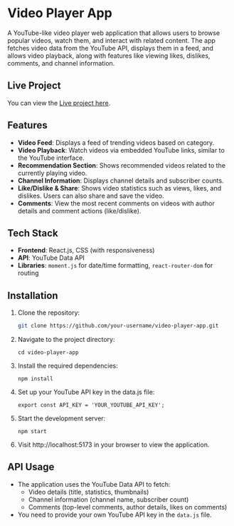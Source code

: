 # Video Player App

A YouTube-like video player web application that allows users to browse popular videos, watch them, and interact with related content. The app fetches video data from the YouTube API, displays them in a feed, and allows video playback, along with features like viewing likes, dislikes, comments, and channel information.

## Live Project
You can view the [Live project here](https://project-67-video-player-app.netlify.app/).

## Features
- **Video Feed**: Displays a feed of trending videos based on category.
- **Video Playback**: Watch videos via embedded YouTube links, similar to the YouTube interface.
- **Recommendation Section**: Shows recommended videos related to the currently playing video.
- **Channel Information**: Displays channel details and subscriber counts.
- **Like/Dislike & Share**: Shows video statistics such as views, likes, and dislikes. Users can also share and save the video.
- **Comments**: View the most recent comments on videos with author details and comment actions (like/dislike).

## Tech Stack
- **Frontend**: React.js, CSS (with responsiveness)
- **API**: YouTube Data API
- **Libraries**: `moment.js` for date/time formatting, `react-router-dom` for routing

## Installation
1. Clone the repository:  
   ```bash
   git clone https://github.com/your-username/video-player-app.git
   ```
2. Navigate to the project directory:
   ```
   cd video-player-app
   ```
3. Install the required dependencies:
   ```
   npm install
   ```
4. Set up your YouTube API key in the data.js file:
   ```
   export const API_KEY = 'YOUR_YOUTUBE_API_KEY';
   ```
5. Start the development server:
   ```
   npm start
   ```
6. Visit http://localhost:5173 in your browser to view the application.

## API Usage
- The application uses the YouTube Data API to fetch:
  - Video details (title, statistics, thumbnails)
  - Channel information (channel name, subscriber count)
  - Comments (top-level comments, author details, likes on comments)
- You need to provide your own YouTube API key in the `data.js` file.

